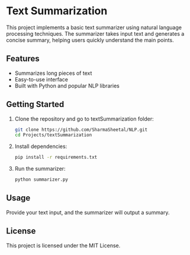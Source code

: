 # Text Summarization

This project implements a basic text summarizer using natural language processing techniques. The summarizer takes input text and generates a concise summary, helping users quickly understand the main points.

## Features

- Summarizes long pieces of text
- Easy-to-use interface
- Built with Python and popular NLP libraries

## Getting Started

1. Clone the repository and go to textSummarization folder:
    ```bash
    git clone https://github.com/SharmaSheetal/NLP.git
    cd Projects/textSummarization

    ```
2. Install dependencies:
    ```bash
    pip install -r requirements.txt
    ```
3. Run the summarizer:
    ```bash
    python summarizer.py
    ```

## Usage

Provide your text input, and the summarizer will output a summary.

## License

This project is licensed under the MIT License.

<!--
Main idea: In the future, this app will be extended to compare different text summarization algorithms side by side.
-->